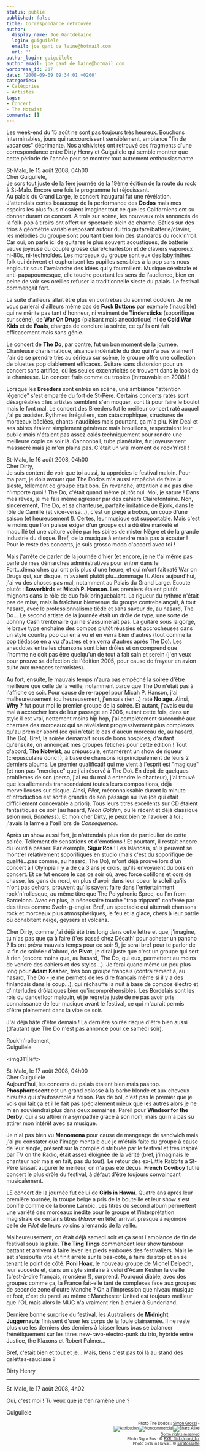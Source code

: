 ```yaml
---
status: publie
published: false
title: Correspondance retrouvée
author:
  display_name: Joe Gantdelaine
  login: guiguilele
  email: joe_gant_de_laine@hotmail.com
  url: ''
author_login: guiguilele
author_email: joe_gant_de_laine@hotmail.com
wordpress_id: 217
date: '2008-09-09 09:34:01 +0200'
categories:
- Catégories
- Artistes
tags:
- Concert
- The Notwist
comments: []
---
```

Les week-end du 15 août ne sont pas toujours très heureux. Bouchons interminables, jours qui raccourcissent sensiblement, ambiance "fin de vacances" déprimante. Nos archivistes ont retrouvé des fragments d'une correspondance entre Dirty Henry et Guiguilele qui semble montrer que cette période de l'année peut se montrer tout autrement enthousiasmante.

<img309>

<p>St-Malo, le 15 août 2008, 04h00<br />
Cher Guiguilele,<br />
Je sors tout juste de la 1ère journée de la 19ème édition de la route du rock à St-Malo. Encore une fois le programme fut réjouissant.<br />
Au palais du Grand Large, le concert inaugural fut une révélation. J'attendais certes beaucoup de la performance des <b>Dodos</b> mais mes espoirs les plus fous n'osaient imaginer tout ce que les Californiens ont su donner durant ce concert. A trois sur scène, les nouveaux rois annoncés de la folk-pop à tiroirs ont offert un spectacle plein de charme. Bâties sur des trios à géométrie variable reposant autour du trio guitare/batterie/clavier, les mélodies du groupe sont pourtant bien loin des standards du rock'n'roll. Car oui, on parle ici de guitares le plus souvent acoustiques, de batterie veuve joyeuse du couple grosse claire/charleston et de claviers vaporeux ni-80s, ni-technoïdes. Les morceaux du groupe sont eux des labyrinthes folk qui énivrent et euphorisent les pupilles sensibles à la pop sans nous engloutir sous l'avalanche des idées qui y fourmillent. Musique cérébrale et anti-papapoumesque, elle touche pourtant les sens de l'audience, bien en peine de voir ses oreilles refuser la traditionnelle sieste du palais. Le festival commençait fort.</p>

<p>La suite d'ailleurs allait être plus en contrebas du sommet dodoien. Je ne vous parlerai d'ailleurs même pas de <b>Fuck Buttons</b> par exemple (inaudible) qui ne mérite pas tant d'honneur, ni vraiment de <b>Tindersticks</b> (soporifique sur scène), de <b>War On Drugs</b> (plaisant mais anecdotique) ni de <b>Cold War Kids</b> et de <b>Foals</b>, chargés de conclure la soirée, ce qu'ils ont fait efficacement mais sans génie.</p>
<p>Le concert de <b>The Do</b>, par contre, fut un bon moment de la journée. Chanteuse charismatique, aisance indéniable du duo qui n'a pas vraiment l'air de se prendre très au sérieux sur scène, le groupe offre une collection de bluettes pop diablement efficaces. Guitare sans distorsion pour un concert sans artifice, où les seules excentricités se trouvent dans le look de la chanteuse. Un concert frais comme du tropico (introuvable en 2008) !</p>
<p>Lorsque les <b>Breeders</b> sont entrés en scène, une ambiance "attention légende" s'est emparée du fort de St-Père. Certains concerts ratés sont désagréables : les artistes semblent s'en moquer, sont là pour faire le boulot mais le font mal. Le concert des Breeders fut le meilleur concert raté auquel j'ai pu assister. Rythmes irréguliers, son catastrophique, structures de morceaux bâclées, chants inaudibles mais pourtant, ça m'a plu. Kim Deal et ses sbires étaient simplement généreux mais brouillons, respectaient leur public mais n'étaient pas assez calés techniquement pour rendre une meilleure copie ce soir là. Cannonball, tube planétaire, fut joyeusement massacré mais je m'en plains pas. C'était un vrai moment de rock'n'roll !</p>

<img310>

<p>St-Malo, le 16 août 2008, 04h00<br />
Cher Dirty,<br />
Je suis content de voir que toi aussi, tu apprécies le festival maloin. Pour ma part, je dois avouer que The Dodos m'a aussi empêché de faire la sieste, tellement ce groupe était bon. En revanche, attention à ne pas dire n'importe quoi ! The Do, c'était quand même plutôt nul. Moi, je sature ! Dans mes rêves, je me fais même agresser par des cahiers Clairefontaine. Non, sincèrement, The Do, et sa chanteuse, parfaite imitatrice de Bjork, dans le rôle de Camille (et vice-versa...), c'est un piège à bobos, un coup d'une saison (et heureusement !). Certes, leur musique est supportable. Mais c'est le moins que l'on puisse exiger d'un groupe qui a dû être marketé et maquillé tel une voiture voilée par les sbires de mister Nègre et de la grande industrie du disque. Bref, de la musique à entendre mais pas à écouter ! Pour le reste des concerts, je suis grosso modo d'accord avec toi !</p>
<p>Mais j'arrête de parler de la journée d'hier (et encore, je ne t'ai même pas parlé de mes démarches administratives pour entrer dans le Fort...démarches qui ont pris plus d'une heure, et qui m'ont fait raté War on Drugs qui, sur disque, m'avaient plutôt plu...dommage !). Alors aujourd'hui, j'ai vu des choses pas mal, notamment au Palais du Grand Large. Ecoute plutôt : <b>Bowerbirds</b> et <b>Micah P. Hanson</b>. Les premiers étaient plutôt mignons dans le rôle de duo folk bringuebalant. La rigueur du rythme n'était pas de mise, mais la fraîcheur bienvenue du groupe contrebalançait, à tout hasard, avec le professionnalisme tiède et sans saveur de, au hasard, The Do... Le second artiste de la journée était un drôle de type, une sorte de Johnny Cash trentenaire qui ne s'assumerait pas. La guitare sous la gorge, le brave type enchaine des compos plutôt réussies et accrocheuses dans un style country pop qui en a vu et en verra bien d'autres (tout comme la pop tiédasse en a vu d'autres et en verra d'autres après The Do). Les anecdotes entre les chansons sont bien drôles et on comprend que l'homme ne doit pas être quelqu'un de tout à fait sain et serein (j'en veux pour preuve sa défection de l'édition 2005, pour cause de frayeur en avion suite aux menaces terroristes).</p>
<p>Au fort, ensuite, le mauvais temps n'aura pas empêché la soirée d'être meilleure que celle de la veille, notamment parce que The Do n'était pas à l'affiche ce soir. Pour cause de re-rappel pour Micah P. Hanson, j'ai malheureusement (ou heureusement, j'en sais rien...) raté <b>No age</b>. Ainsi, <b>Why ?</b> fut pour moi le premier groupe de la soirée. Et autant, j'avais eu du mal à accrocher lors de leur passage en 2006, autant cette fois, dans un style il est vrai, nettement moins hip hop, j'ai complètement succombé aux charmes des morceaux qui se révélaient progressivement plus complexes qu'au premier abord (ce qui n'était le cas d'aucun morceau de, au hasard, The Do). Bref, la soirée démarrait sous de bons hospices, d'autant qu'ensuite, on annonçait mes groupes fétiches pour cette édition ! Tout d'abord, <b>The Notwist</b>, au crépuscule, entamèrent un show de rigueur (crépusculaire donc !), à base de chansons ici principalement de leurs 2 derniers albums. Le premier qualificatif qui me vient à l'esprit est "magique" (et non pas "merdique" que j'ai réservé à The Do). En dépit de quelques problèmes de son (perso, j'ai eu du mal à entendre le chanteur), j'ai trouvé que les allemands transcendaient toutes leurs compositions, déjà merveilleuses sur disque. Ainsi, <i>Pilot</i>, méconnaissable durant la minute d'introduction est sortie grandie de son passage au live (ce qui était difficilement concevable a priori). Tous leurs titres excellents sur CD étaient fantastiques ce soir (au hasard, <i>Neon Golden</i>, ou le récent et déjà classique selon moi, <i>Boneless</i>). Et mon cher Dirty, je peux bien te l'avouer à toi : j'avais la larme à l'œil lors de <i>Consequence</i>.</p>

<p>Après un show aussi fort, je n'attendais plus rien de particulier de cette soirée. Tellement de sensations et d'émotions ! Et pourtant, il restait encore du lourd à passer. Par exemple, <b>Sigur Ros</b> ! Les Islandais, s'ils peuvent se montrer relativement soporifiques en studio (mais c'est du soporifique de qualité...pas comme, au hasard, The Do), m'ont déjà prouvé lors d'un concert à l'Olympia il y a de ça 3 ans je crois, qu'ils envoyaient du bois en concert. Et ce fut encore le cas ce soir où, avec force cotillons et cors de chasse, les gens du nord, en plus d'avoir dans leur coeur le soleil qu'ils n'ont pas dehors, prouvent qu'ils savent faire dans l'entertainment rock'n'rollesque, au même titre que The Polyphonic Spree, ou I'm from Barcelona. Avec en plus, la nécessaire touche "trop trippant" conférée par des titres comme Svefn-g-englar. Bref, un spectacle qui alternait chansons rock et morceaux plus atmosphériques, le feu et la glace, chers à leur patrie où cohabitent neige, geysers et volcans.</p>
<p>Cher Dirty, comme j'ai déjà été très long dans cette lettre et que, j'imagine, tu n'as pas que ça à faire (t'es passé chez Décath' pour acheter un pancho ? Ils ont prévu mauvais temps pour ce soir !), je serai bref pour te parler de la fin de soirée : d'abord, de <b>Pivot</b>, je dirai juste que c'est un groupe qui sert à rien (encore moins que, au hasard, The Do, qui eux, permettent au moins de vendre des cahiers et des stylos...). Je ferai quand même un peu plus long pour <b>Adam Kesher</b>, très bon groupe français (contrairement à, au hasard, The Do - je me permets de les dire français même si il y a des finlandais dans le coup...), qui réchauffe la nuit à base de compos électro et d'interludes drôlatiques bien qu'incompréhensibles. Les Bordelais sont les rois du dancefloor malouin, et je regrette juste de ne pas avoir pris connaissance de leur musique avant le festival, ce qui m'aurait permis d'être pleinement dans la vibe ce soir.</p>
<p>J'ai déjà hâte d'être demain ! La dernière soirée risque d'être bien aussi (d'autant que The Do n'est pas annoncé pour ce samedi soir).</p>
<p>Rock'n'rollement,<br />
Guiguilele</p>

<img311|left>

<p>St-Malo, le 17 août 2008, 04h00<br />
Cher Guiguilele<br />
Aujourd'hui, les concerts du palais étaient bien mais pas top. <b>Phosphorescent</b> est un grand colosse à la barbe blonde et aux cheveux hirsutes qui s'autosample à foison. Pas de bol, c'est pas le premier que je vois qui fait ça et il le fait pas spécialement mieux que les autres alors je ne m'en souviendrai plus dans deux semaines. Pareil pour <b>Windsor for the Derby</b>, qui a su attirer ma sympathie grâce à son nom, mais qui n'a pas su attirer mon intérêt avec sa musique.</p>
<p>Je n'ai pas bien vu <b>Menomena</b> pour cause de mangeage de sandwich mais j'ai pu constater que l'image mentale que je m'étais faite du groupe à cause de leur single, présent sur la compile distribuée par le festival et très inspiré par TV on the Radio, était assez éloignée de la vérité (bref, j'imaginais le chanteur noir mais en fait, pas du tout). Le retour des ex-Little Rabbits à St-Père laissait augurer le meilleur, on n'a pas été déçus. <b>French Cowboy</b> fut le concert le plus drôle du festival, à défaut d'être toujours convaincant musicalement.</p>
<p>LE concert de la journée fut celui de <b>Girls in Hawaï</b>. Quatre ans après leur première tournée, la troupe belge a pris de la bouteille et leur show s'est bonifié comme de la bonne Lambic. Les titres du second album permettent une variété des morceaux inédite pour le groupe et l'interprétation magistrale de certains titres (<i>Flavor</i> en tête) arrivait presque à rejoindre celle de <i>Pilot</i> de leurs voisins allemands de la veille.</p>

<p>Malheureusement, on était déjà samedi soir et ça sent l'ambiance de fin de festival sous la pluie. <b>The Ting Tings</b> commencent leur show tambour battant et arrivent à faire lever les pieds emboués des festivaliers. Mais le set s'essoufle vite et finit arrêté sur le bas-côté, à faire du stop et en se tenant le point de côté. <b>Poni Hoax</b>, le nouveau groupe de Michel Delpech, leur succède et, dans un style similaire à celui d'Adam Kesher la vieille (c'est-à-dire français, monsieur !), surprend. Pourquoi diable, avec des groupes comme ça, la France fait-elle tant de complexes face aux groupes de seconde zone d'outre Manche ? On a l'impression que niveau musique et foot, c'est du pareil au même : Manchester United est toujours meilleur que l'OL mais alors le MUC n'a vraiment rien à envier à Sunderland.</p>
<p>Dernière bonne surprise du festival, les Australiens de <b>Midnight Juggernauts</b> finissent d'user les corps de la foule clairsemée. Il ne reste plus que les derniers des derniers à laisser leurs bras se balancer frénétiquement sur les titres new-ravo-electro-punk du trio, hybride entre Justice, the Klaxons et Robert Palmer...</p>
<p>Bref, c'était bien et tout et je... Mais, tiens c'est pas toi là au stand des galettes-saucisse ?</p>
<p>Dirty Henry</p>
<hr />
<p>St-Malo, le 17 août 2008, 4h02</p>

<p>Oui, c'est moi ! Tu veux que je t'en ramène une ?</p>
<p>Guiguilele</p>
<p style="font-size: 10px; padding-top: 0px; margin-top: 0px; margin-bottom: 0px" align="right">Photo The Dodos : <a href="http://www.flickr.com/photos/hi-tekznologik/">Simon Grossi</a> - <span class="license"><br />
    <span class="ccIcn ccIcnSmall"><a href="http://creativecommons.org/licenses/by-nc-sa/2.0/deed.en"><img src="http://l.yimg.com/g/images/cc_icon_attribution_small.gif" alt="Attribution" title="Attribution" border="0"><img src="http://l.yimg.com/g/images/cc_icon_noncomm_small.gif" alt="Noncommercial" title="Noncommercial" border="0"><img src="http://l.yimg.com/g/images/cc_icon_sharealike_small.gif" alt="Share Alike" title="Share Alike" border="0"></a></span><br />
		<a href="http://creativecommons.org/licenses/by-nc-sa/2.0/deed.en" rel="license cc:license" class="Plain">Some rights reserved</a> </span></p>

<p style="font-size: 10px; padding-top: 0px; margin-top: 0px; margin-bottom: 0px" align="right">Photo Sigur Ros : © <a href="http://www.flickr.com/photos/_fxr/2774574091/">FXR, flickr/com/_fxr</a></p>
<p style="font-size: 10px; padding-top: 0px; margin-top: 0px; margin-bottom: 0px" align="right">Photo Girls in Hawaï : © <a href="http://www.flickr.com/photos/sarafossette/">sarafossette</a></p>

